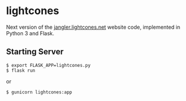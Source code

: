 lightcones
==========

Next version of the [jangler.lightcones.net](http://jangler.lightcones.net/)
website code, implemented in Python 3 and Flask.

Starting Server
---------------

    $ export FLASK_APP=lightcones.py
    $ flask run

or

    $ gunicorn lightcones:app
